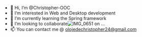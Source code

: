 - 👋 Hi, I’m @Christopher-OOC
- 👀 I’m interested in Web and Desktop development
- 🌱 I’m currently learning the Spring framework
- 💞️ I’m looking to collaborate![IMG_0651](https://github.com/Christopher-OOC/Christopher-OOC/assets/140179717/3c5034fe-4003-4e5b-9cdb-b99144442e2a)
 on ...
- 📫 You can contact me @ olojedechristopher24@gmail.com

<!---
Christopher-OOC/Christopher-OOC is a ✨ special ✨ repository because its `README.md` (this file) appears on your GitHub profile.
You can click the Preview link to take a look at your changes.
--->
